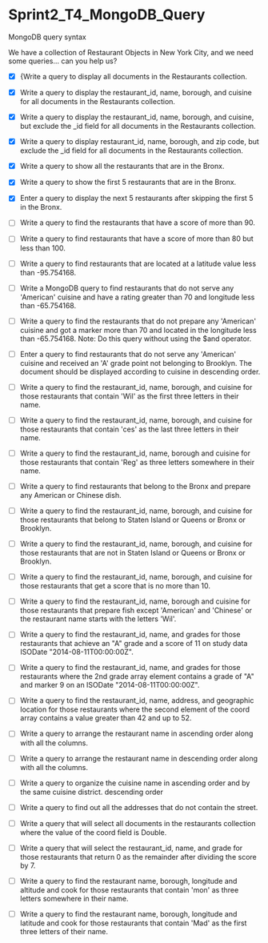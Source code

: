 # Sprint2_T4_MongoDB_Query
MongoDB query syntax

We have a collection of Restaurant Objects in New York City, and we need some queries... can you help us?

- [x] {Write a query to display all documents in the Restaurants collection.

- [x] Write a query to display the restaurant_id, name, borough, and cuisine for all documents in the Restaurants collection.

- [x] Write a query to display the restaurant_id, name, borough, and cuisine, but exclude the _id field for all documents in the Restaurants collection.

- [x] Write a query to display restaurant_id, name, borough, and zip code, but exclude the _id field for all documents in the Restaurants collection.

- [x] Write a query to show all the restaurants that are in the Bronx.

- [x] Write a query to show the first 5 restaurants that are in the Bronx.

- [x] Enter a query to display the next 5 restaurants after skipping the first 5 in the Bronx.

- [ ] Write a query to find the restaurants that have a score of more than 90.

- [ ] Write a query to find restaurants that have a score of more than 80 but less than 100.

- [ ] Write a query to find restaurants that are located at a latitude value less than -95.754168.

- [ ] Write a MongoDB query to find restaurants that do not serve any 'American' cuisine and have a rating greater than 70 and longitude less than -65.754168.

- [ ] Write a query to find the restaurants that do not prepare any 'American' cuisine and got a marker more than 70 and located in the longitude less than -65.754168. Note: Do this query without using the $and operator.

- [ ] Enter a query to find restaurants that do not serve any 'American' cuisine and received an 'A' grade point not belonging to Brooklyn. The document should be displayed according to cuisine in descending order.

- [ ] Write a query to find the restaurant_id, name, borough, and cuisine for those restaurants that contain 'Wil' as the first three letters in their name.

- [ ] Write a query to find the restaurant_id, name, borough, and cuisine for those restaurants that contain 'ces' as the last three letters in their name.

- [ ] Write a query to find the restaurant_id, name, borough and cuisine for those restaurants that contain 'Reg' as three letters somewhere in their name.

- [ ] Write a query to find restaurants that belong to the Bronx and prepare any American or Chinese dish.

- [ ] Write a query to find the restaurant_id, name, borough, and cuisine for those restaurants that belong to Staten Island or Queens or Bronx or Brooklyn.

- [ ] Write a query to find the restaurant_id, name, borough, and cuisine for those restaurants that are not in Staten Island or Queens or Bronx or Brooklyn.

- [ ] Write a query to find the restaurant_id, name, borough, and cuisine for those restaurants that get a score that is no more than 10.

- [ ] Write a query to find the restaurant_id, name, borough and cuisine for those restaurants that prepare fish except 'American' and 'Chinese' or the restaurant name starts with the letters 'Wil'.

- [ ] Write a query to find the restaurant_id, name, and grades for those restaurants that achieve an "A" grade and a score of 11 on study data ISODate "2014-08-11T00:00:00Z".

- [ ] Write a query to find the restaurant_id, name, and grades for those restaurants where the 2nd grade array element contains a grade of "A" and marker 9 on an ISODate "2014-08-11T00:00:00Z".

- [ ] Write a query to find the restaurant_id, name, address, and geographic location for those restaurants where the second element of the coord array contains a value greater than 42 and up to 52.

- [ ] Write a query to arrange the restaurant name in ascending order along with all the columns.

- [ ] Write a query to arrange the restaurant name in descending order along with all the columns.

- [ ] Write a query to organize the cuisine name in ascending order and by the same cuisine district. descending order

- [ ] Write a query to find out all the addresses that do not contain the street.

- [ ] Write a query that will select all documents in the restaurants collection where the value of the coord field is Double.

- [ ] Write a query that will select the restaurant_id, name, and grade for those restaurants that return 0 as the remainder after dividing the score by 7.

- [ ] Write a query to find the restaurant name, borough, longitude and altitude and cook for those restaurants that contain 'mon' as three letters somewhere in their name.

- [ ] Write a query to find the restaurant name, borough, longitude and latitude and cook for those restaurants that contain 'Mad' as the first three letters of their name.